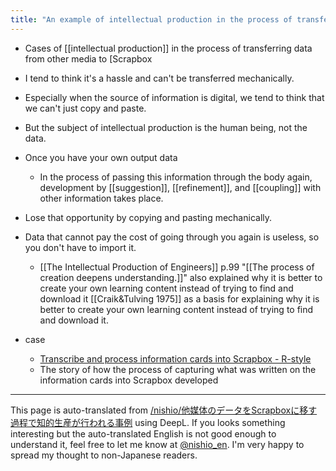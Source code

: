 ```yaml
---
title: "An example of intellectual production in the process of transferring data from other media to Scrapbox"
---
```


- Cases of [[intellectual production]] in the process of transferring data from other media to [Scrapbox
- I tend to think it's a hassle and can't be transferred mechanically.
- Especially when the source of information is digital, we tend to think that we can't just copy and paste.
- But the subject of intellectual production is the human being, not the data.
- Once you have your own output data
    - In the process of passing this information through the body again, development by [[suggestion]], [[refinement]], and [[coupling]] with other information takes place.
- Lose that opportunity by copying and pasting mechanically.
- Data that cannot pay the cost of going through you again is useless, so you don't have to import it.
    - [[The Intellectual Production of Engineers]] p.99 "[[The process of creation deepens understanding.]]" also explained why it is better to create your own learning content instead of trying to find and download it [[Craik&Tulving 1975]] as a basis for explaining why it is better to create your own learning content instead of trying to find and download it.

- case
    - [Transcribe and process information cards into Scrapbox - R-style](https://rashita.net/blog/?p=25613)
    - The story of how the process of capturing what was written on the information cards into Scrapbox developed

---
This page is auto-translated from [/nishio/他媒体のデータをScrapboxに移す過程で知的生産が行われる事例](https://scrapbox.io/nishio/他媒体のデータをScrapboxに移す過程で知的生産が行われる事例) using DeepL. If you looks something interesting but the auto-translated English is not good enough to understand it, feel free to let me know at [@nishio_en](https://twitter.com/nishio_en). I'm very happy to spread my thought to non-Japanese readers.